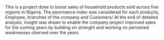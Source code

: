 This is a project done to boost sales of household products sold across five regions in Nigeria. The peormance index was considered for each products, Employee, branches of the company and Customers/
At the end of detailed analysis, insight was drawn to enable the company project improved sales for the coming years by building on strenght and working on perceived weaknesses oberved over the years
